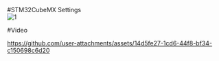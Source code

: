 #STM32CubeMX Settings <br>
![1](https://github.com/user-attachments/assets/e25208fb-bae2-485d-8364-21940ab9d9bf)


#Video



https://github.com/user-attachments/assets/14d5fe27-1cd6-44f8-bf34-c150698c6d20



